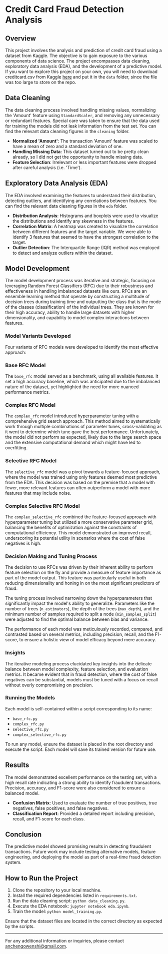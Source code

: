 # Credit Card Fraud Detection Analysis

## Overview
This project involves the analysis and prediction of credit card fraud using a dataset from Kaggle. The objective is to gain exposure to the various components of data science. The project encompasses data cleaning, exploratory data analysis (EDA), and the development of a predictive model. If you want to explore this project on your own, you will need to download creditcard.csv from Kaggle [here](https://www.kaggle.com/datasets/mlg-ulb/creditcardfraud/code) and put it in the `data` folder, since the file was too large to store on the repo.

## Data Cleaning
The data cleaning process involved handling missing values, normalizing the 'Amount' feature using `StandardScaler`, and removing any unnecessary or redundant features. Special care was taken to ensure that the data used for training the models did not leak information from the test set. You can find the relevant data cleaning figures in the `cleaning` folder.

- **Normalized 'Amount'**: The transaction 'Amount' feature was scaled to have a mean of zero and a standard deviation of one.
- **Handling Missing Data**: This dataset turned out to be pretty clean already, so I did not get the opportunity to handle missing data.
- **Feature Selection**: Irrelevant or less important features were dropped after careful analysis (i.e. 'Time').

## Exploratory Data Analysis (EDA)
The EDA involved examining the features to understand their distribution, detecting outliers, and identifying any correlations between features. You can find the relevant data cleaning figures in the `eda` folder.

- **Distribution Analysis**: Histograms and boxplots were used to visualize the distributions and identify any skewness in the features.
- **Correlation Matrix**: A heatmap was created to visualize the correlation between different features and the target variable. We were able to identify 3 features that seemed to have the strongest correlation to the target.
- **Outlier Detection**: The Interquartile Range (IQR) method was employed to detect and analyze outliers within the dataset.

## Model Development

The model development process was iterative and strategic, focusing on leveraging Random Forest Classifiers (RFC) due to their robustness and effectiveness in handling imbalanced datasets like ours. RFCs are an ensemble learning method that operate by constructing a multitude of decision trees during training time and outputting the class that is the mode of the classes (classification) of the individual trees. They are known for their high accuracy, ability to handle large datasets with higher dimensionality, and capability to model complex interactions between features.

### Model Variants Developed

Four variants of RFC models were developed to identify the most effective approach:

### Base RFC Model
The `base_rfc` model served as a benchmark, using all available features. It set a high accuracy baseline, which was anticipated due to the imbalanced nature of the dataset, yet highlighted the need for more nuanced performance metrics.

### Complex RFC Model
The `complex_rfc` model introduced hyperparameter tuning with a comprehensive grid search approach. This method aimed to systematically work through multiple combinations of parameter tunes, cross-validating as it went to determine which tune gave the best performance. Unfortunately, the model did not perform as expected, likely due to the large search space and the extensive computational demand which might have led to overfitting.

### Selective RFC Model
The `selective_rfc` model was a pivot towards a feature-focused approach, where the model was trained using only features deemed most predictive from the EDA. This decision was based on the premise that a model with fewer, more relevant features can often outperform a model with more features that may include noise.

### Complex Selective RFC Model
The `complex_selective_rfc` combined the feature-focused approach with hyperparameter tuning but utilized a more conservative parameter grid, balancing the benefits of optimization against the constraints of computational efficiency. This model demonstrated an improved recall, underscoring its potential utility in scenarios where the cost of false negatives is high.

### Decision Making and Tuning Process

The decision to use RFCs was driven by their inherent ability to perform feature selection on the fly and provide a measure of feature importance as part of the model output. This feature was particularly useful in both reducing dimensionality and honing in on the most significant predictors of fraud.

The tuning process involved narrowing down the hyperparameters that significantly impact the model's ability to generalize. Parameters like the number of trees (`n_estimators`), the depth of the trees (`max_depth`), and the minimum number of samples required to split a node (`min_samples_split`) were adjusted to find the optimal balance between bias and variance.

The performance of each model was meticulously recorded, compared, and contrasted based on several metrics, including precision, recall, and the F1-score, to ensure a holistic view of model efficacy beyond mere accuracy.

### Insights

The iterative modeling process elucidated key insights into the delicate balance between model complexity, feature selection, and evaluation metrics. It became evident that in fraud detection, where the cost of false negatives can be substantial, models must be tuned with a focus on recall without overly compromising on precision.

### Running the Models

Each model is self-contained within a script corresponding to its name:

- `base_rfc.py`
- `complex_rfc.py`
- `selective_rfc.py`
- `complex_selective_rfc.py`

To run any model, ensure the dataset is placed in the root directory and execute the script. Each model will save its trained version for future use.



## Results
The model demonstrated excellent performance on the testing set, with a high recall rate indicating a strong ability to identify fraudulent transactions. Precision, accuracy, and F1-score were also considered to ensure a balanced model.

- **Confusion Matrix**: Used to evaluate the number of true positives, true negatives, false positives, and false negatives.
- **Classification Report**: Provided a detailed report including precision, recall, and F1-score for each class.

## Conclusion
The predictive model showed promising results in detecting fraudulent transactions. Future work may include testing alternative models, feature engineering, and deploying the model as part of a real-time fraud detection system.

## How to Run the Project
1. Clone the repository to your local machine.
2. Install the required dependencies listed in `requirements.txt`.
3. Run the data cleaning script: `python data_cleaning.py`.
4. Execute the EDA notebook: `jupyter notebook eda.ipynb`.
5. Train the model: `python model_training.py`.

Ensure that the dataset files are located in the correct directory as expected by the scripts.

---

For any additional information or inquiries, please contact anchengowenshi@gmail.com.

